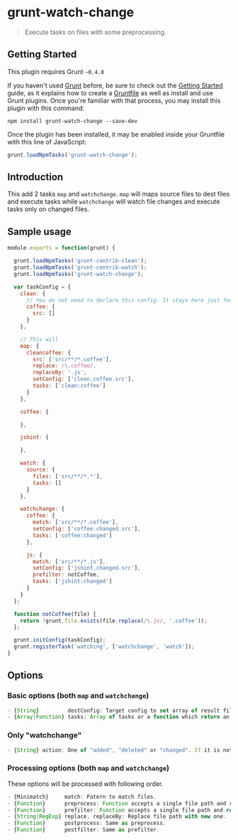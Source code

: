 # grunt-watch-change

> Execute tasks on files with some preprocessing.


## Getting Started
This plugin requires Grunt `~0.4.0`

If you haven't used [Grunt](http://gruntjs.com/) before, be sure to check out the [Getting Started](http://gruntjs.com/getting-started) guide, as it explains how to create a [Gruntfile](http://gruntjs.com/sample-gruntfile) as well as install and use Grunt plugins. Once you're familiar with that process, you may install this plugin with this command:

```shell
npm install grunt-watch-change --save-dev
```

Once the plugin has been installed, it may be enabled inside your Gruntfile with this line of JavaScript:

```js
grunt.loadNpmTasks('grunt-watch-change');
```


## Introduction

This add 2 tasks `map` and `watchchange`. `map` will maps source files to dest files and execute tasks while `watchchange` will watch file changes and execute tasks only on changed files.


## Sample usage

```js
module.exports = function(grunt) {

  grunt.loadNpmTasks('grunt-contrib-clean');
  grunt.loadNpmTasks('grunt-contrib-watch');
  grunt.loadNpmTasks('grunt-watch-change');

  var taskConfig = {
    clean: {
      // You do not need to declare this config. It stays here just for clarification.
      coffee: {
        src: []
      }
    },

    // This will
    map: {
      cleancoffee: {
        src: ['src/**/*.coffee'],
        replace: /\.coffee/,
        replaceBy: '.js',
        setConfig: ['clean.coffee.src'],
        tasks: ['clean:coffee']
      }
    },

    coffee: {

    },

    jshint: {

    },

    watch: {
      source: {
        files: ['src/**/*.*'],
        tasks: []
      }
    },

    watchchange: {
      coffee: {
        match: ['src/**/*.coffee'],
        setConfig: ['coffee.changed.src'],
        tasks: ['coffee:changed']
      },

      js: {
        match: ['src/**/*.js'],
        setConfig: ['jshint.changed.src'],
        prefilter: notCoffee,
        tasks: ['jshint:changed']
      }
    }
  };

  function notCoffee(file) {
    return !grunt.file.exists(file.replace(/\.js/, '.coffee'));
  };

  grunt.initConfig(taskConfig);
  grunt.registerTask('watching', ['watchchange', 'watch']);
}
```


## Options

### Basic options (both `map` and `watchchange`)
```js
- {String}         destConfig: Target config to set array of result files when done.
- {Array|Function} tasks: Array of tasks or a function which return an array of tasks. Tasks will be executed only if there are at least one file in result.
```

### Only "watchchange"
```js
- {String} action: One of "added", "deleted" or "changed". If it is not set, all files will be accepted.
```


### Processing options (both `map` and `watchchange`)

These options will be processed with following order.

```js
- {Minimatch}     match: Patern to match files.
- {Function}      preprocess: Function accepts a single file path and return new one.
- {Function}      prefilter: Function accepts a single file path and return true or false.
- {String|RegExp} replace, replaceBy: Replace file path with new one.
- {Function}      postprocess: Same as preprocess.
- {Function}      postfilter: Same as prefilter.
```
